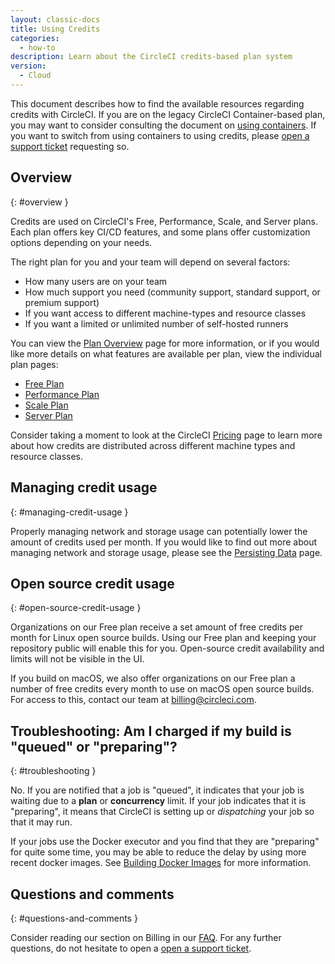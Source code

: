 ```yaml
---
layout: classic-docs
title: Using Credits
categories:
  - how-to
description: Learn about the CircleCI credits-based plan system
version:
  - Cloud
---
```


This document describes how to find the available resources regarding credits with CircleCI. If you are on the legacy CircleCI Container-based plan, you may want to consider consulting the document on [using containers]({{site.baseurl}}/2.0/containers). If you want to switch from using containers to using credits, please [open a support ticket](https://support.circleci.com/hc/en-us/requests/new) requesting so.

## Overview
{: #overview }

Credits are used on CircleCI's Free, Performance, Scale, and Server plans. Each plan offers key CI/CD features, and some plans offer customization options depending on your needs.

The right plan for you and your team will depend on several factors:

- How many users are on your team
- How much support you need (community support, standard support, or premium support)
- If you want access to different machine-types and resource classes
- If you want a limited or unlimited number of self-hosted runners

You can view the [Plan Overview]({{site.baseurl}}/2.0/plan-overview) page for more information, or if you would like more details on what features are available per plan, view the individual plan pages:
- [Free Plan]({{site.baseurl}}/2.0/plan-free)
- [Performance Plan]({{site.baseurl}}/2.0/plan-performance)
- [Scale Plan]({{site.baseurl}}/2.0/plan-scale)
- [Server Plan]({{site.baseurl}}/2.0/plan-server)

Consider taking a moment to look at the CircleCI [Pricing](https://circleci.com/pricing/) page to learn more about how credits are distributed across different machine types and resource classes.

## Managing credit usage
{: #managing-credit-usage }

Properly managing network and storage usage can potentially lower the amount of credits used per month. If you would like to find out more about managing network and storage usage, please see the [Persisting Data]({{site.baseurl}}/2.0/persist-data/) page.

## Open source credit usage
{: #open-source-credit-usage }

Organizations on our Free plan receive a set amount of free credits per month for Linux open source builds. Using our Free plan and keeping your repository public will enable this for you.  Open-source credit availability and limits will not be visible in the UI.

If you build on macOS, we also offer organizations on our Free plan a number of free credits every month to use on macOS open source builds. For access to this, contact our team at billing@circleci.com.

## Troubleshooting: Am I charged if my build is "queued" or "preparing"?
{: #troubleshooting }

No. If you are notified that a job is "queued", it indicates that your job is waiting due to a **plan** or **concurrency** limit. If your job indicates that it is "preparing", it means that CircleCI is setting up or _dispatching_ your job so that it may run.

If your jobs use the Docker executor and you find that they are "preparing" for quite some time, you may be able to reduce the delay by using more recent docker images. See [Building Docker Images]({{site.baseurl}}/2.0/building-docker-images/) for more information.

## Questions and comments
{: #questions-and-comments }

Consider reading our section on Billing in our [FAQ]({{site.baseurl}}/2.0/faq/#billing). For any further questions, do not hesitate to open a [open a support ticket](https://support.circleci.com/hc/en-us/requests/new).
